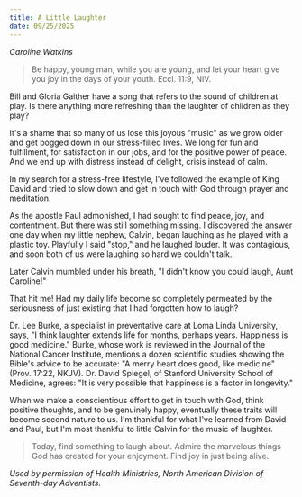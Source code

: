 ```yaml
---
title: A Little Laughter
date: 09/25/2025
---
```


_Caroline Watkins_

> <p></p>
> Be happy, young man, while you are young, and let your heart give you joy in the days of your youth. Eccl. 11:9, NIV.

Bill and Gloria Gaither have a song that refers to the sound of children at play. Is there anything more refreshing than the laughter of children as they play?

It's a shame that so many of us lose this joyous "music" as we grow older and get bogged down in our stress-filled lives. We long for fun and fulfillment, for satisfaction in our jobs, and for the positive power of peace. And we end up with distress instead of delight, crisis instead of calm.

In my search for a stress-free lifestyle, I've followed the example of King David and tried to slow down and get in touch with God through prayer and meditation.

As the apostle Paul admonished, I had sought to find peace, joy, and contentment. But there was still something missing. I discovered the answer one day when my little nephew, Calvin, began laughing as he played with a plastic toy. Playfully I said "stop," and he laughed louder. It was contagious, and soon both of us were laughing so hard we couldn't talk.

Later Calvin mumbled under his breath, "I didn't know you could laugh, Aunt Caroline!"

That hit me! Had my daily life become so completely permeated by the seriousness of just existing that I had forgotten how to laugh?

Dr. Lee Burke, a specialist in preventative care at Loma Linda University, says, "I think laughter extends life for months, perhaps years. Happiness is good medicine." Burke, whose work is reviewed in the Journal of the National Cancer Institute, mentions a dozen scientific studies showing the Bible's advice to be accurate: "A merry heart does good, like medicine" (Prov. 17:22, NKJV). Dr. David Spiegel, of Stanford University School of Medicine, agrees: "It is very possible that happiness is a factor in longevity."

When we make a conscientious effort to get in touch with God, think positive thoughts, and to be genuinely happy, eventually these traits will become second nature to us. I'm thankful for what I've learned from David and Paul, but I'm most thankful to little Calvin for the music of laughter.

> <callout></callout>
> Today, find something to laugh about. Admire the marvelous things God has created for your enjoyment. Find joy in just being alive.

_Used by permission of Health Ministries, North American Division of Seventh-day Adventists._